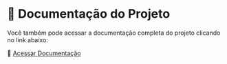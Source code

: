 # 📄 Documentação do Projeto

Você também pode acessar a documentação completa do projeto clicando no link abaixo:

📘 [Acessar Documentação](https://docs.google.com/document/d/1gKFfJxrnLelBjZeokoBdLd6GXIpz2Wc-8LqyNorXZfY/edit?tab=t.0#heading=h.owhi1pm9rhcf)
